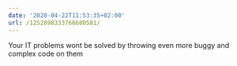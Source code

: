 ```yaml
---
date: '2020-04-22T11:53:35+02:00'
url: /1252898333766680581/
---
```

Your IT problems wont be solved by throwing even more buggy and complex code on them
